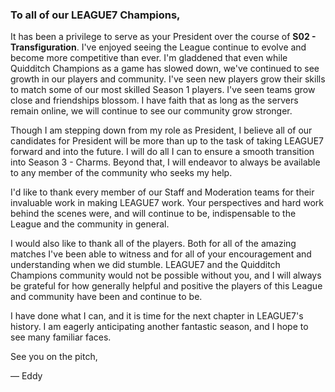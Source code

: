 
### To all of our LEAGUE7 Champions,

It has been a privilege to serve as your President over the course of **S02 - Transfiguration**. I've enjoyed seeing the League continue to evolve and become more competitive than ever. I'm gladdened that even while Quidditch Champions as a game has slowed down, we've continued to see growth in our players and community. I've seen new players grow their skills to match some of our most skilled Season 1 players. I've seen teams grow close and friendships blossom. I have faith that as long as the servers remain online, we will continue to see our community grow stronger.

Though I am stepping down from my role as President, I believe all of our candidates for President will be more than up to the task of taking LEAGUE7 forward and into the future. I will do all I can to ensure a smooth transition into Season 3 - Charms. Beyond that, I will endeavor to always be available to any member of the community who seeks my help.

I'd like to thank every member of our Staff and Moderation teams for their invaluable work in making LEAGUE7 work. Your perspectives and hard work behind the scenes were, and will continue to be, indispensable to the League and the community in general.

I would also like to thank all of the players. Both for all of the amazing matches I've been able to witness and for all of your encouragement and understanding when we did stumble. LEAGUE7 and the Quidditch Champions community would not be possible without you, and I will always be grateful for how generally helpful and positive the players of this League and community have been and continue to be.

I have done what I can, and it is time for the next chapter in LEAGUE7's history. I am eagerly anticipating another fantastic season, and I hope to see many familiar faces.

See you on the pitch,

— Eddy